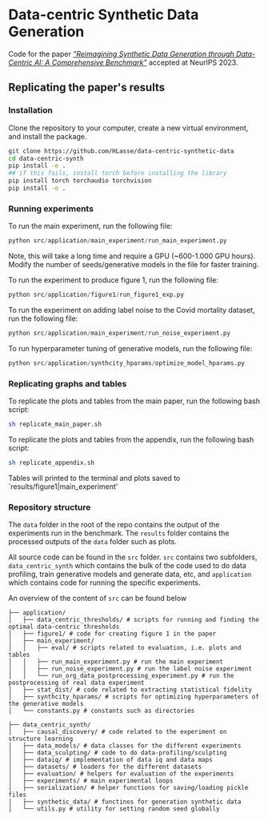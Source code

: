 # Data-centric Synthetic Data Generation

Code for the paper [*"Reimagining Synthetic Data Generation through Data-Centric AI: A Comprehensive Benchmark"*](https://neurips.cc/virtual/2023/poster/73527) accepted at NeurIPS 2023.


## Replicating the paper's results


### Installation
Clone the repository to your computer, create a new virtual environment, and install the package.


```bash
git clone https://github.com/HLasse/data-centric-synthetic-data
cd data-centric-synth
pip install -e .
## if this fails, install torch before installing the library
pip install torch torchaudio torchvision
pip install -e .
```

### Running experiments

To run the main experiment, run the following file:

```python
python src/application/main_experiment/run_main_experiment.py
```

Note, this will take a long time and require a GPU (~600-1.000 GPU hours). 
Modify the number of seeds/generative models in the file for faster training.


To run the experiment to produce figure 1, run the following file:

```python
python src/application/figure1/run_figure1_exp.py
```


To run the experiment on adding label noise to the Covid mortality dataset, run the following file:

```python
python src/application/main_experiment/run_noise_experiment.py
```

To run hyperparameter tuning of generative models, run the following file:

```python
python src/application/synthcity_hparams/optimize_model_hparams.py
```


### Replicating graphs and tables

To replicate the plots and tables from the main paper, run the following bash script:

```bash
sh replicate_main_paper.sh
```

To replicate the plots and tables from the appendix, run the following bash script:

```bash
sh replicate_appendix.sh
```

Tables will printed to the terminal and plots saved to `results/figure1|main_experiment'



### Repository structure
The `data` folder in the root of the repo contains the output of the experiments run in the benchmark. The `results` folder contains the processed outputs of the `data` folder such as plots.

All source code can be found in the `src` folder. `src` contains two subfolders, `data_centric_synth` which contains the bulk of the code used to do data profiling, train generative models and generate data, etc, and `application` which contains code for running the specific experiments.

An overview of the content of `src` can be found below

```
├── application/
│   ├── data_centric_thresholds/ # scripts for running and finding the optimal data-centric thresholds
│   ├── figure1/ # code for creating figure 1 in the paper
│   ├── main_experiment/
│   │   ├── eval/ # scripts related to evaluation, i.e. plots and tables
│   │   ├── run_main_experiment.py # run the main experiment
│   │   ├── run_noise_experiment.py # run the label noise experiment
│   │   └── run_org_data_postprocessing_experiment.py # run the postprocessing of real data experiment
│   ├── stat_dist/ # code related to extracting statistical fidelity
│   ├── synthcity_hparams/ # scripts for optimizing hyperparameters of the generative models
│   └── constants.py # constants such as directories

├── data_centric_synth/
│   ├── causal_discovery/ # code related to the experiment on structure learning
│   ├── data_models/ # data classes for the different experiments
│   ├── data_sculpting/ # code to do data-profiling/sculpting
│   ├── dataiq/ # implementation of data iq and data maps
│   ├── datasets/ # loaders for the different datasets
│   ├── evaluation/ # helpers for evaluation of the experiments
│   ├── experiments/ # main experimental loops
│   ├── serialization/ # helper functions for saving/loading pickle files
│   ├── synthetic_data/ # functinos for generation synthetic data
│   └── utils.py # utility for setting random seed globally
```



